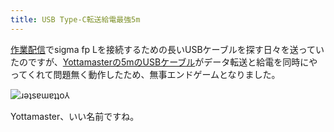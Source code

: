 ```yaml
---
title: USB Type-C転送給電最強5m
---
```

[作業配信](https://www.youtube.com/c/r7kamura)でsigma fp Lを接続するための長いUSBケーブルを探す日々を送っていたのですが、[Yottamasterの5mのUSBケーブル](https://www.amazon.co.jp/dp/B09Y1BY75P)がデータ転送と給電を同時にやってくれて問題無く動作したため、無事エンドゲームとなりました。

![](https://lh5.googleusercontent.com/GAib-j1qrIf67BcC9Nl_w0QDEGR8hXHhaJyLImixhYfrY5Akb9FaizcuE0KNXugc2NTwhXxEUob5IjmHzQMy_o7VW0MArUVaZWrommxxLIrYDSwvi8R4rUaeRIpg9WI1xN7z1zQ_UDjL0DTWffrvPKM "ɹǝʇsɐɯɐʇʇo⅄")

Yottamaster、いい名前ですね。
